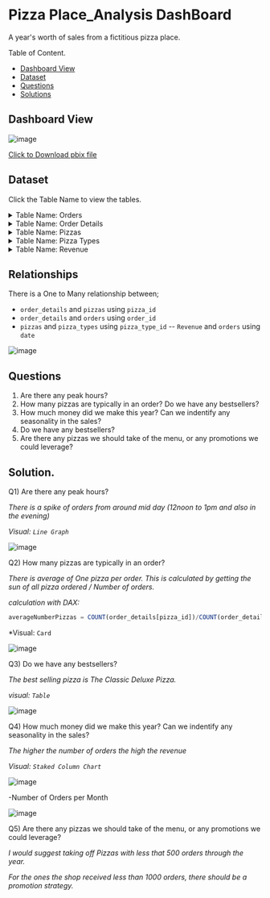 # Pizza Place_Analysis DashBoard

A year's worth of sales from a fictitious pizza place.

Table of Content. 

- [Dashboard View](https://github.com/mukaruernest/Pizza_Place_Analysis_DashBoard#dashboard-view)
- [Dataset](https://github.com/mukaruernest/Pizza_Place_Analysis_DashBoard#dataset)
- [Questions](https://github.com/mukaruernest/Pizza_Place_Analysis_DashBoard#questions)
- [Solutions](https://github.com/mukaruernest/Pizza_Place_Analysis_DashBoard#solution)


## Dashboard View

![image](https://user-images.githubusercontent.com/10958742/212388005-90ed9f8e-2169-4fc9-a5d2-5bfd19f491cc.png)

[Click to Download pbix file](https://github.com/mukaruernest/Donations-Case-Study/blob/main/IRC%20Donation.pbix?raw=true)

## Dataset
Click the Table Name to view the tables. 

<details>
  <summary>Table Name: Orders</summary>
  
| order_details_id | order_id | pizza_id      | quantity |
|------------------|----------|---------------|----------|
| 1                | 1        | hawaiian_m    | 1        |
| 2                | 2        | classic_dlx_m | 1        |
| 3                | 2        | five_cheese_l | 1        |
| 4                | 2        | ital_supr_l   | 1        |
| 5                | 2        | mexicana_m    | 1        |
| 6                | 2        | thai_ckn_l    | 1        |
| 7                | 3        | ital_supr_m   | 1        |
| 8                | 3        | prsc_argla_l  | 1        |
| 9                | 4        | ital_supr_m   | 1        |
| 10               | 5        | ital_supr_m   | 1        |

 </details>

<details>
  <summary>Table Name: Order Details</summary>
  
| order_id | date     | time     |
|----------|----------|----------|
| 1        | 1/1/2015 | 11:38:36 |
| 2        | 1/1/2015 | 11:57:40 |
| 3        | 1/1/2015 | 12:12:28 |
| 4        | 1/1/2015 | 12:16:31 |
| 5        | 1/1/2015 | 12:21:30 |
| 6        | 1/1/2015 | 12:29:36 |
| 7        | 1/1/2015 | 12:50:37 |
| 8        | 1/1/2015 | 12:51:37 |
| 9        | 1/1/2015 | 12:52:01 |
| 10       | 1/1/2015 | 13:00:15 |
| 11       | 1/1/2015 | 13:02:59 |

  </details>
  
  <details>
  <summary>Table Name: Pizzas</summary>
  
 | pizza_id      | pizza_type_id | size | price |
|---------------|---------------|------|-------|
| bbq_ckn_s     | bbq_ckn       | S    | 12.75 |
| bbq_ckn_m     | bbq_ckn       | M    | 16.75 |
| bbq_ckn_l     | bbq_ckn       | L    | 20.75 |
| cali_ckn_s    | cali_ckn      | S    | 12.75 |
| cali_ckn_m    | cali_ckn      | M    | 16.75 |
| cali_ckn_l    | cali_ckn      | L    | 20.75 |
| ckn_alfredo_s | ckn_alfredo   | S    | 12.75 |
| ckn_alfredo_m | ckn_alfredo   | M    | 16.75 |
| ckn_alfredo_l | ckn_alfredo   | L    | 20.75 |
| ckn_pesto_s   | ckn_pesto     | S    | 12.75 | 

  </details>
  
   <details>
  <summary>Table Name: Pizza Types</summary>
  
| pizza_type_id | name                         | category |
|---------------|------------------------------|----------|
| bbq_ckn       | The Barbecue Chicken Pizza   | Chicken  |
| cali_ckn      | The California Chicken Pizza | Chicken  |
| ckn_alfredo   | The Chicken Alfredo Pizza    | Chicken  |
| ckn_pesto     | The Chicken Pesto Pizza      | Chicken  |
| southw_ckn    | The Southwest Chicken Pizza  | Chicken  |
| thai_ckn      | The Thai Chicken Pizza       | Chicken  |
| big_meat      | The Big Meat Pizza           | Classic  |
| classic_dlx   | The Classic Deluxe Pizza     | Classic  |
| hawaiian      | The Hawaiian Pizza           | Classic  |
| ital_cpcllo   | The Italian Capocollo Pizza  | Classic  |

  </details>
 
  <details>
  <summary>Table Name: Revenue </summary>
  This is a claculate Table;
  
  ```SQL
  Revenue = GROUPBY(orders,orders[date],"MonthSales",SUMX(CURRENTGROUP(),SUM(pizzas[price])))
  ```
  
   </details>
 
## Relationships

 There is a One to Many relationship between;
- `order_details` and `pizzas` using `pizza_id`
- `order_details` and `orders` using `order_id`
- `pizzas` and `pizza_types` using `pizza_type_id`
-- `Revenue` and `orders` using `date`

![image](https://user-images.githubusercontent.com/10958742/212383939-f1f0fd45-f624-4b72-9b53-fca633a4d668.png)

  ## Questions 
  
1)	Are there any peak hours?
2)	How many pizzas are typically in an order? Do we have any bestsellers?
3)	How much money did we make this year? Can we indentify any seasonality in the sales?
4) Do we have any bestsellers?
5)	Are there any pizzas we should take of the menu, or any promotions we could leverage?

## Solution.

Q1) Are there any peak hours?

*There is a spike of orders from around mid day (12noon to 1pm and also in the evening)*

*Visual: `Line Graph`*


![image](https://user-images.githubusercontent.com/10958742/212387421-eddaa240-92d9-412f-831a-7f8b6aa503f5.png)


Q2) How many pizzas are typically in an order? 

*There is average of One pizza per order. This is calculated by getting the sun of all pizza ordered / Number of orders.*

*calculation with DAX:* 
```SQL
averageNumberPizzas = COUNT(order_details[pizza_id])/COUNT(order_details[order_id])
```

*Visual: `Card`

![image](https://user-images.githubusercontent.com/10958742/212387215-8aff2d2f-484c-4786-bf80-679245d576ed.png)

Q3) Do we have any bestsellers?

*The best selling pizza is The Classic Deluxe Pizza.*

*visual: `Table`*

![image](https://user-images.githubusercontent.com/10958742/212389595-f6fc1f3e-ad9b-4f2c-a8d8-5174f737fc5b.png)


Q4) How much money did we make this year? Can we indentify any seasonality in the sales?

*The higher the number of orders the high the revenue*

*Visual: `Staked Column Chart`* 

![image](https://user-images.githubusercontent.com/10958742/212387052-227a4759-16cb-4305-9b5e-17f826775e8f.png)

-Number of Orders per Month

![image](https://user-images.githubusercontent.com/10958742/212390040-6a8e358a-1ebc-464c-9204-3f8cf3f6ede3.png)

Q5) Are there any pizzas we should take of the menu, or any promotions we could leverage?

*I would suggest taking off Pizzas with less that 500 orders through the year.*

*For the ones the shop received less than 1000 orders, there should be a promotion strategy.*




